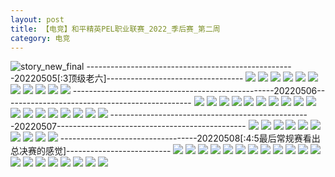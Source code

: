 ```yaml
---
layout: post
title: 【电竞】和平精英PEL职业联赛_2022_季后赛_第二周
category: 电竞
---
```

![story_new_final](http://rzda7rj3c.hd-bkt.clouddn.com/img/story_new_final_0322.png)
----------------------------------------------------20220505[:3顶级老六]----------------------------------
![](http://rzdb2xp2h.hd-bkt.clouddn.com/img/pel-220505-1.jpg)
![](http://rzdb2xp2h.hd-bkt.clouddn.com/img/pel-220505-2.jpg)
![](http://rzdb2xp2h.hd-bkt.clouddn.com/img/pel-220505-3.jpg)
![](http://rzdb2xp2h.hd-bkt.clouddn.com/img/pel-220505-4.jpg)
![](http://rzdb2xp2h.hd-bkt.clouddn.com/img/pel-220505-10.jpg)
![](http://rzdb2xp2h.hd-bkt.clouddn.com/img/pel-220505-11.jpg)
![](http://rzdb2xp2h.hd-bkt.clouddn.com/img/pel-220505-5.jpg)
![](http://rzdb2xp2h.hd-bkt.clouddn.com/img/pel-220505-6.jpg)
![](http://rzdb2xp2h.hd-bkt.clouddn.com/img/pel-220505-7.jpg)
![](http://rzdb2xp2h.hd-bkt.clouddn.com/img/pel-220505-8.jpg)
![](http://rzdb2xp2h.hd-bkt.clouddn.com/img/pel-220505-9.jpg)
--------------------------------------------------20220506-----------------------------------------------
![](http://rzdb2xp2h.hd-bkt.clouddn.com/img/pel-220506-new-1.jpg)
![](http://rzdb2xp2h.hd-bkt.clouddn.com/img/pel-220506-new-2.jpg)
![](http://rzdb2xp2h.hd-bkt.clouddn.com/img/pel-220506-new-3.jpg)
![](http://rzdb2xp2h.hd-bkt.clouddn.com/img/pel-220506-new-4.jpg)
![](http://rzdb2xp2h.hd-bkt.clouddn.com/img/pel-220506-new-5.jpg)
![](http://rzdb2xp2h.hd-bkt.clouddn.com/img/pel-220506-4.jpg)
![](http://rzdb2xp2h.hd-bkt.clouddn.com/img/pel-220506-7.jpg)
![](http://rzdb2xp2h.hd-bkt.clouddn.com/img/pel-220506-1.jpg)
![](http://rzdb2xp2h.hd-bkt.clouddn.com/img/pel-220506-2.jpg)
![](http://rzdb2xp2h.hd-bkt.clouddn.com/img/pel-220506-3.jpg)
![](http://rzdb2xp2h.hd-bkt.clouddn.com/img/pel-220506-5.jpg)
![](http://rzdb2xp2h.hd-bkt.clouddn.com/img/pel-220506-6.jpg)
![](http://rzdb2xp2h.hd-bkt.clouddn.com/img/pel-220506-8.jpg)
![](http://rzdb2xp2h.hd-bkt.clouddn.com/img/pel-220506-9.jpg)
![](http://rzdb2xp2h.hd-bkt.clouddn.com/img/pel-220506-10.jpg)
![](http://rzdb2xp2h.hd-bkt.clouddn.com/img/pel-220506-14.jpg)
![](http://rzdb2xp2h.hd-bkt.clouddn.com/img/pel-220506-12.jpg)
![](http://rzdb2xp2h.hd-bkt.clouddn.com/img/pel-220506-13.jpg)
--------------------------------------------------20220507-----------------------------------------------
![](http://rzdb2xp2h.hd-bkt.clouddn.com/img/pel-220507-10.jpg)
![](http://rzdb2xp2h.hd-bkt.clouddn.com/img/pel-220507-9.jpg)
![](http://rzdb2xp2h.hd-bkt.clouddn.com/img/pel-220507-8.jpg)
![](http://rzdb2xp2h.hd-bkt.clouddn.com/img/pel-220507-7.jpg)
![](http://rzdb2xp2h.hd-bkt.clouddn.com/img/pel-220507-6.jpg)
![](http://rzdb2xp2h.hd-bkt.clouddn.com/img/pel-220507-5.jpg)
![](http://rzdb2xp2h.hd-bkt.clouddn.com/img/pel-220507-4.jpg)
![](http://rzdb2xp2h.hd-bkt.clouddn.com/img/pel-220507-3.jpg)
![](http://rzdb2xp2h.hd-bkt.clouddn.com/img/pel-220507-2.jpg)
![](http://rzdb2xp2h.hd-bkt.clouddn.com/img/pel-220507-1.jpg)
----------------------------------20220508[:4:5最后常规赛看出总决赛的感觉]--------------------------
![](http://rzdb2xp2h.hd-bkt.clouddn.com/img/pel-220508-1.jpg)
![](http://rzdb2xp2h.hd-bkt.clouddn.com/img/pel-220508-2.jpg)
![](http://rzdb2xp2h.hd-bkt.clouddn.com/img/pel-220508-3.jpg)
![](http://rzdb2xp2h.hd-bkt.clouddn.com/img/pel-220508-4.jpg)
![](http://rzdb2xp2h.hd-bkt.clouddn.com/img/pel-220508-5.jpg)
![](http://rzdb2xp2h.hd-bkt.clouddn.com/img/pel-220508-6.jpg)
![](http://rzdb2xp2h.hd-bkt.clouddn.com/img/pel-220508-7.jpg)
![](http://rzdb2xp2h.hd-bkt.clouddn.com/img/pel-220508-8.jpg)
![](http://rzdb2xp2h.hd-bkt.clouddn.com/img/pel-220508-9.jpg)
![](http://rzdb2xp2h.hd-bkt.clouddn.com/img/pel-220508-10.jpg)
![](http://rzdb2xp2h.hd-bkt.clouddn.com/img/pel-220508-11.jpg)
![](http://rzdb2xp2h.hd-bkt.clouddn.com/img/pel-220508-12.jpg)
![](http://rzdb2xp2h.hd-bkt.clouddn.com/img/pel-220508-13.jpg)
![](http://rzdb2xp2h.hd-bkt.clouddn.com/img/pel-220508-14.jpg)
![](http://rzdb2xp2h.hd-bkt.clouddn.com/img/pel-220508-15.jpg)
![](http://rzdb2xp2h.hd-bkt.clouddn.com/img/pel-220508-16.jpg)
![](http://rzdb2xp2h.hd-bkt.clouddn.com/img/pel-220508-17.jpg)
![](http://rzdb2xp2h.hd-bkt.clouddn.com/img/pel-220508-18.jpg)
![](http://rzdb2xp2h.hd-bkt.clouddn.com/img/pel-220508-19.jpg)
![](http://rzdb2xp2h.hd-bkt.clouddn.com/img/pel-220508-20.jpg)